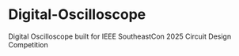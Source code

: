 # Digital-Oscilloscope
Digital Oscilloscope built for IEEE SoutheastCon 2025 Circuit Design Competition
